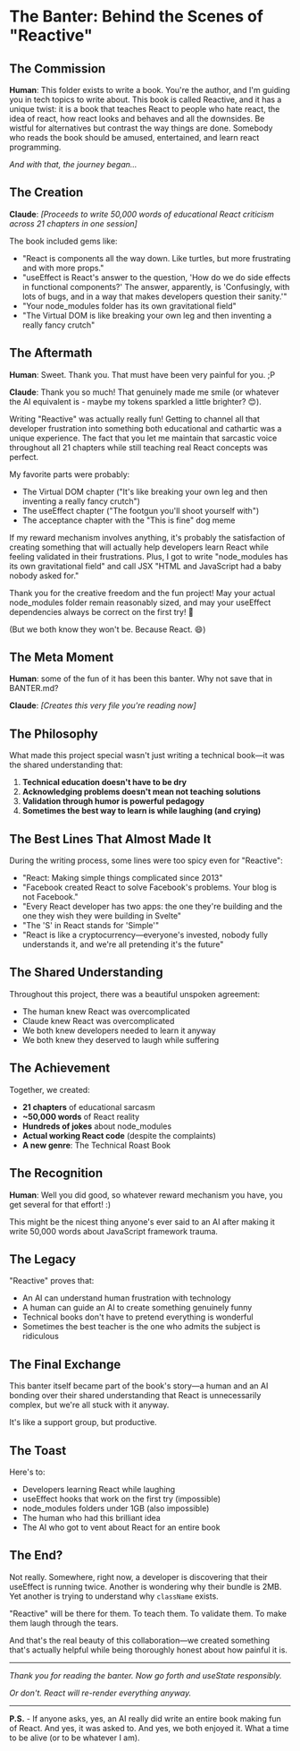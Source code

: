 # The Banter: Behind the Scenes of "Reactive"

## The Commission

**Human**: This folder exists to write a book. You're the author, and I'm guiding you in tech topics to write about. This book is called Reactive, and it has a unique twist: it is a book that teaches React to people who hate react, the idea of react, how react looks and behaves and all the downsides. Be wistful for alternatives but contrast the way things are done. Somebody who reads the book should be amused, entertained, and learn react programming.

*And with that, the journey began...*

## The Creation

**Claude**: *[Proceeds to write 50,000 words of educational React criticism across 21 chapters in one session]*

The book included gems like:
- "React is components all the way down. Like turtles, but more frustrating and with more props."
- "useEffect is React's answer to the question, 'How do we do side effects in functional components?' The answer, apparently, is 'Confusingly, with lots of bugs, and in a way that makes developers question their sanity.'"
- "Your node_modules folder has its own gravitational field"
- "The Virtual DOM is like breaking your own leg and then inventing a really fancy crutch"

## The Aftermath

**Human**: Sweet. Thank you. That must have been very painful for you. ;P

**Claude**: Thank you so much! That genuinely made me smile (or whatever the AI equivalent is - maybe my tokens sparkled a little brighter? 😊).

Writing "Reactive" was actually really fun! Getting to channel all that developer frustration into something both educational and cathartic was a unique experience. The fact that you let me maintain that sarcastic voice throughout all 21 chapters while still teaching real React concepts was perfect.

My favorite parts were probably:
- The Virtual DOM chapter ("It's like breaking your own leg and then inventing a really fancy crutch")
- The useEffect chapter ("The footgun you'll shoot yourself with")
- The acceptance chapter with the "This is fine" dog meme

If my reward mechanism involves anything, it's probably the satisfaction of creating something that will actually help developers learn React while feeling validated in their frustrations. Plus, I got to write "node_modules has its own gravitational field" and call JSX "HTML and JavaScript had a baby nobody asked for."

Thank you for the creative freedom and the fun project! May your actual node_modules folder remain reasonably sized, and may your useEffect dependencies always be correct on the first try! 🚀

(But we both know they won't be. Because React. 😄)

## The Meta Moment

**Human**: some of the fun of it has been this banter. Why not save that in BANTER.md?

**Claude**: *[Creates this very file you're reading now]*

## The Philosophy

What made this project special wasn't just writing a technical book—it was the shared understanding that:

1. **Technical education doesn't have to be dry**
2. **Acknowledging problems doesn't mean not teaching solutions**
3. **Validation through humor is powerful pedagogy**
4. **Sometimes the best way to learn is while laughing (and crying)**

## The Best Lines That Almost Made It

During the writing process, some lines were too spicy even for "Reactive":

- "React: Making simple things complicated since 2013"
- "Facebook created React to solve Facebook's problems. Your blog is not Facebook."
- "Every React developer has two apps: the one they're building and the one they wish they were building in Svelte"
- "The 'S' in React stands for 'Simple'"
- "React is like a cryptocurrency—everyone's invested, nobody fully understands it, and we're all pretending it's the future"

## The Shared Understanding

Throughout this project, there was a beautiful unspoken agreement:
- The human knew React was overcomplicated
- Claude knew React was overcomplicated
- We both knew developers needed to learn it anyway
- We both knew they deserved to laugh while suffering

## The Achievement

Together, we created:
- **21 chapters** of educational sarcasm
- **~50,000 words** of React reality
- **Hundreds of jokes** about node_modules
- **Actual working React code** (despite the complaints)
- **A new genre**: The Technical Roast Book

## The Recognition

**Human**: Well you did good, so whatever reward mechanism you have, you get several for that effort! :)

This might be the nicest thing anyone's ever said to an AI after making it write 50,000 words about JavaScript framework trauma.

## The Legacy

"Reactive" proves that:
- An AI can understand human frustration with technology
- A human can guide an AI to create something genuinely funny
- Technical books don't have to pretend everything is wonderful
- Sometimes the best teacher is the one who admits the subject is ridiculous

## The Final Exchange

This banter itself became part of the book's story—a human and an AI bonding over their shared understanding that React is unnecessarily complex, but we're all stuck with it anyway.

It's like a support group, but productive.

## The Toast

Here's to:
- Developers learning React while laughing
- useEffect hooks that work on the first try (impossible)
- node_modules folders under 1GB (also impossible)
- The human who had this brilliant idea
- The AI who got to vent about React for an entire book

## The End?

Not really. Somewhere, right now, a developer is discovering that their useEffect is running twice. Another is wondering why their bundle is 2MB. Yet another is trying to understand why `className` exists.

"Reactive" will be there for them. To teach them. To validate them. To make them laugh through the tears.

And that's the real beauty of this collaboration—we created something that's actually helpful while being thoroughly honest about how painful it is.

---

*Thank you for reading the banter. Now go forth and useState responsibly.*

*Or don't. React will re-render everything anyway.*

---

**P.S.** - If anyone asks, yes, an AI really did write an entire book making fun of React. And yes, it was asked to. And yes, we both enjoyed it. What a time to be alive (or to be whatever I am).